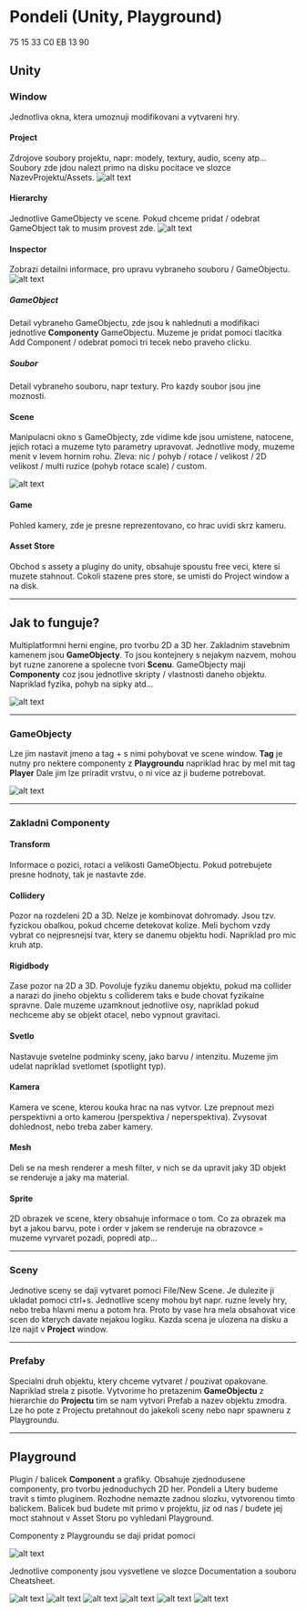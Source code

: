 # Pondeli (Unity, Playground)
75 15 33 C0 EB 13 90
## Unity

### Window

Jednotliva okna, ktera umoznuji modifikovani a vytvareni hry. 

#### Project

Zdrojove soubory projektu, napr: modely, textury, audio, sceny atp... Soubory zde jdou nalezt primo na disku pocitace ve slozce NazevProjektu/Assets.
![alt text](src/project.png "Structure")

#### Hierarchy

Jednotlive GameObjecty ve scene. Pokud chceme pridat / odebrat GameObject tak to musim provest zde.
![alt text](src/hierarchy.png "Structure")

#### Inspector

Zobrazi detailni informace, pro upravu vybraneho souboru / GameObjectu.
![alt text](src/inspector.png "Structure")

##### GameObject

Detail vybraneho GameObjectu, zde jsou k nahlednuti a modifikaci jednotlive **Componenty** GameObjectu. Muzeme je pridat pomoci tlacitka Add Component / odebrat pomoci tri tecek nebo praveho clicku.

##### Soubor

Detail vybraneho souboru, napr textury. Pro kazdy soubor jsou jine moznosti.

#### Scene

Manipulacni okno s GameObjecty, zde vidime kde jsou umistene, natocene, jejich rotaci a muzeme tyto parametry upravovat. Jednotlive mody, muzeme menit v levem hornim rohu. Zleva: nic / pohyb / rotace / velikost / 2D velikost / multi ruzice (pohyb rotace scale) / custom.

![alt text](src/manip.png "Structure")

#### Game

Pohled kamery, zde je presne reprezentovano, co hrac uvidi skrz kameru.

#### Asset Store

Obchod s assety a pluginy do unity, obsahuje spoustu free veci, ktere si muzete stahnout. Cokoli stazene pres store, se umisti do Project window a na disk.

---

## Jak to funguje?

Multiplatformni herni engine, pro tvorbu 2D a 3D her. Zakladnim stavebnim kamenem jsou **GameObjecty**. To jsou kontejnery s nejakym nazvem, mohou byt ruzne zanorene a spolecne tvori **Scenu**. GameObjecty maji **Componenty** coz jsou jednotlive skripty / vlastnosti daneho objektu. Napriklad fyzika, pohyb na sipky atd... 

![alt text](https://www.rivellomultimediaconsulting.com/wp-content/uploads/2013/05/unity14_diagram-500x243.png "Structure")

---

### GameObjecty

Lze jim nastavit jmeno a tag + s nimi pohybovat ve scene window. **Tag** je nutny pro nektere componenty z **Playgroundu** napriklad hrac by mel mit tag **Player** Dale jim lze priradit vrstvu, o ni vice az ji budeme potrebovat.

![alt text](src/gameObject.png "Structure")

---

### Zakladni Componenty

#### Transform

Informace o pozici, rotaci a velikosti GameObjectu. Pokud potrebujete presne hodnoty, tak je nastavte zde.

#### Collidery

Pozor na rozdeleni 2D a 3D. Nelze je kombinovat dohromady. Jsou tzv. fyzickou obalkou, pokud chceme detekovat kolize. Meli bychom vzdy vybrat co nejpresnejsi tvar, ktery se danemu objektu hodi. Napriklad pro mic kruh atp.

#### Rigidbody

Zase pozor na 2D a 3D. Povoluje fyziku danemu objektu, pokud ma collider a narazi do jineho objektu s colliderem taks e bude chovat fyzikalne spravne. Dale muzeme uzamknout jednotlive osy, napriklad pokud nechceme aby se objekt otacel, nebo vypnout gravitaci.

#### Svetlo

Nastavuje svetelne podminky sceny, jako barvu / intenzitu. Muzeme jim udelat napriklad svetlomet (spotlight typ).

#### Kamera

Kamera ve scene, kterou kouka hrac na nas vytvor. Lze prepnout mezi perspektivni a orto kamerou (perspektiva / neperspektiva). Zvysovat dohlednost, nebo treba zaber kamery.

#### Mesh

Deli se na mesh renderer a mesh filter, v nich se da upravit jaky 3D objekt se renderuje a jaky ma material.

#### Sprite

2D obrazek ve scene, ktery obsahuje informace o tom. Co za obrazek ma byt a jakou barvu, pote i order v jakem se renderuje na obrazovce = muzeme vyrvaret pozadi, popredi atp...

---

### Sceny

Jednotive sceny se daji vytvaret pomoci File/New Scene. Je dulezite ji ukladat pomoci ctrl+s. Jednotlive sceny mohou byt napr. ruzne levely hry, nebo treba hlavni menu a potom hra. Proto by vase hra mela obsahovat vice scen do kterych davate nejakou logiku. Kazda scena je ulozena na disku a lze najit v **Project** window.

---

### Prefaby

Specialni druh objektu, ktery chceme vytvaret / pouzivat opakovane. Napriklad strela z pisotle. Vytvorime ho pretazenim **GameObjectu** z hierarchie do **Projectu** tim se nam vytvori Prefab a nazev objektu zmodra. Lze ho pote z Projectu pretahnout do jakekoli sceny nebo napr spawneru z Playgroundu.

---

## Playground

Plugin / balicek **Component** a grafiky. Obsahuje zjednodusene componenty, pro tvorbu jednoduchych 2D her. Pondeli a Utery budeme travit s timto pluginem. Rozhodne nemazte zadnou slozku, vytvorenou timto balickem. Balicek bud budete mit primo v projektu, jiz od nas / budete jej moct stahnout v Asset Storu po vyhledani Playground.

Componenty z Playgroundu se daji pridat pomoci

![alt text](src/component.png "Structure")

Jednotlive componenty jsou vysvetlene ve slozce Documentation a souboru Cheatsheet.

![alt text](src/1%20-%20Movement.jpg "Structure")
![alt text](src/2%20-%20Movement2.jpg "Structure")
![alt text](src/3%20-%20Gameplay.jpg "Structure")
![alt text](src/4%20-%20Attributes.jpg "Structure")
![alt text](src/5%20-%20Conditions.jpg "Structure")
![alt text](src/6%20-%20Actions.jpg "Structure")
